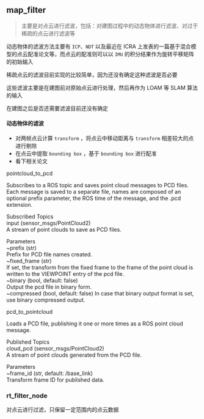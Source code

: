 #

## map_filter

> 主要是对点云进行滤波，包括：对建图过程中的动态物体进行滤波、对过于稀疏的点云进行滤波等

动态物体的滤波方法主要有 `ICP`、`NDT` 以及最近在 ICRA 上发表的一篇基于混合模型的点云配准论文等，而点云的配准则可以以 `IMU` 的积分结果作为旋转平移矩阵的初始输入

稀疏点云的滤波目前实现的比较简单，因为还没有确定这种滤波是否必要

这些滤波主要是在建图前对原始点云进行处理，然后再作为 LOAM 等 SLAM 算法的输入

在建图之后是否还需要滤波目前还没有确定

#### 动态物体的滤波

- 对两帧点云计算 `transform` ，将点云中移动距离与 `transform` 相差较大的点进行剔除
- 在点云中提取 `bounding box` ，基于 `bounding box` 进行配准
- 看下相关论文


pointcloud_to_pcd

Subscribes to a ROS topic and saves point cloud messages to PCD files. Each message is saved to a separate file, names are composed of an optional prefix parameter, the ROS time of the message, and the .pcd extension.

Subscribed Topics
<br>
input (sensor_msgs/PointCloud2) 
</br>A stream of point clouds to save as PCD files.

Parameters
</br>
~prefix (str)
</br>
Prefix for PCD file names created.
</br>
~fixed_frame (str)
</br>
If set, the transform from the fixed frame to the frame of the point cloud is written to the VIEWPOINT entry of the pcd file.
</br>
~binary (bool, default: false)
</br>
Output the pcd file in binary form.
</br>
~compressed (bool, default: false)
In case that binary output format is set, use binary compressed output.

pcd_to_pointcloud

Loads a PCD file, publishing it one or more times as a ROS point cloud message.

Published Topics
</br>
cloud_pcd (sensor_msgs/PointCloud2)
</br>
A stream of point clouds generated from the PCD file.

Parameters
</br>
~frame_id (str, default: /base_link)
</br>
Transform frame ID for published data.

### rt_filter_node

对点云进行过滤，只保留一定范围内的点云数据